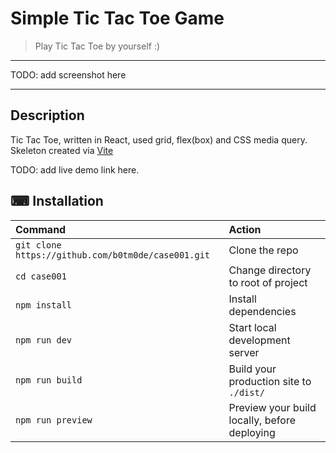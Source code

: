# Simple Tic Tac Toe Game

> Play Tic Tac Toe by yourself :)

---

TODO: add screenshot here

---

## Description

Tic Tac Toe, written in React, used grid, flex(box) and CSS media query. Skeleton created via [Vite](https://vitejs.dev/)

TODO: add live demo link here.

## ⌨ Installation

| Command                                            | Action                                       |
| :------------------------------------------------- | :------------------------------------------- |
| `git clone https://github.com/b0tm0de/case001.git` | Clone the repo                               |
| `cd case001`                                       | Change directory to root of project          |
| `npm install`                                      | Install dependencies                         |
| `npm run dev`                                      | Start local development server               |
| `npm run build`                                    | Build your production site to `./dist/`      |
| `npm run preview`                                  | Preview your build locally, before deploying |
